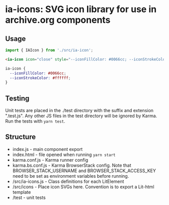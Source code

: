 # ia-icons: SVG icon library for use in archive.org components

## Usage

```js
import { IAIcon } from './src/ia-icon';
```

```html
<ia-icon icon="close" style="--iconFillColor: #0066cc; --iconStrokeColor: #ffffff;"></ia-icon>
```

```css
ia-icon {
  --iconFillColor: #0066cc;
  --iconStrokeColor: #ffffff;
}
```

## Testing

Unit tests are placed in the ./test directory with the suffix and extension
".test.js". Any other JS files in the test directory will be ignored by Karma.
Run the tests with `yarn test`.

## Structure

* index.js - main component export
* index.html - file opened when running `yarn start`
* karma.conf.js - Karma runner config
* karma.bs.conf.js - Karma BrowserStack config. Note that BROWSER_STACK_USERNAME
  and BROWSER_STACK_ACCESS_KEY need to be set as environment variables before
  running.
* /src/ia-icons.js - Class definitions for each LitElement
* /src/icons - Place icon SVGs here. Convention is to export a Lit-html template
* /test - unit tests

